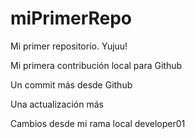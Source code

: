 # miPrimerRepo

Mi primer repositorio. Yujuu!

Mi primera contribución local para Github

Un commit más desde Github

Una actualización más

Cambios desde mi rama local developer01